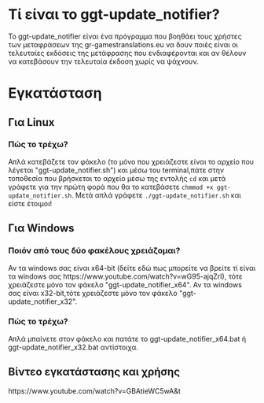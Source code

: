 <h1>Τί είναι το ggt-update_notifier?</h1>
Το ggt-update_notifier είναι ένα πρόγραμμα που βοηθάει τους χρήστες των μεταφράσεων της gr-gamestranslations.eu να δουν ποιές είναι οι τελευταίες εκδόσεις της μετάφρασης που ενδιαφέρονται και αν θέλουν να  κατεβάσουν την τελευταία έκδοση χωρίς να ψάχνουν.

<h1>Εγκατάσταση</h1>

<h2>Για Linux</h2>
<h3>Πώς το τρέχω?</h3>
Απλά κατεβάζετε τον φάκελο (το μόνο που χρειάζεστε είναι το αρχείο που λέγεται "ggt-update_notifier.sh") και μέσω του terminal,πάτε στην τοποθεσία που βρήσκεται το αρχείο μέσω της εντολής <code>cd</code> και μετά γράφετε για την πρώτη φορά που θα το κατεβάσετε <code>chmmod +x ggt-update_notifier.sh</code>. Μετά απλά γράφετε <code>./ggt-update_notifier.sh</code> και είστε έτοιμοι!

<h2>Για Windows</h2>
<h3>Ποιόν από τους δύο φακέλους χρειάζομαι?</h3>
Αν τα windows σας είναι x64-bit  (δείτε εδώ πως μπορείτε να βρείτε τί είναι τα windows σας https://www.youtube.com/watch?v=wG95-ajqZrI), τότε
χρειάζεστε μόνο τον φάκελο "ggt-update_notifier_x64".
Αν τα windows σας είναι x32-bit,τότε χρειάζεστε μόνο τον φάκελο "ggt-update_notifier_x32".
<h3>Πώς το τρέχω?</h3>
Απλά μπαίνετε στον φάκελο και πατάτε το ggt-update_notifier_x64.bat	ή ggt-update_notifier_x32.bat	αντίστοιχα.


<h2>Βίντεο εγκατάστασης και χρήσης</h2>
https://www.youtube.com/watch?v=GBAtieWC5wA&t

